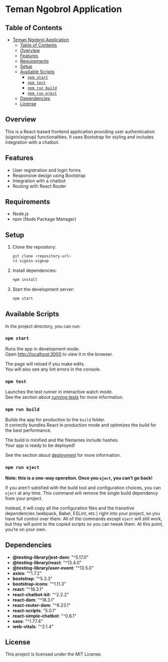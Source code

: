 # Teman Ngobrol Application

## Table of Contents

- [Teman Ngobrol Application](#teman-ngobrol-application)
  - [Table of Contents](#table-of-contents)
  - [Overview](#overview)
  - [Features](#features)
  - [Requirements](#requirements)
  - [Setup](#setup)
  - [Available Scripts](#available-scripts)
    - [`npm start`](#npm-start)
    - [`npm test`](#npm-test)
    - [`npm run build`](#npm-run-build)
    - [`npm run eject`](#npm-run-eject)
  - [Dependencies](#dependencies)
  - [License](#license)

## Overview

This is a React-based frontend application providing user authentication (signin/signup) functionalities. It uses Bootstrap for styling and includes integration with a chatbot.

## Features

- User registration and login forms
- Responsive design using Bootstrap
- Integration with a chatbot
- Routing with React Router

## Requirements

- Node.js
- npm (Node Package Manager)

## Setup

1. Clone the repository:
    ```sh
    git clone <repository-url>
    cd signin-signup
    ```

2. Install dependencies:
    ```sh
    npm install
    ```

3. Start the development server:
    ```sh
    npm start
    ```

## Available Scripts

In the project directory, you can run:

### `npm start`

Runs the app in development mode.\
Open [http://localhost:3000](http://localhost:3000) to view it in the browser.

The page will reload if you make edits.\
You will also see any lint errors in the console.

### `npm test`

Launches the test runner in interactive watch mode.\
See the section about [running tests](https://facebook.github.io/create-react-app/docs/running-tests) for more information.

### `npm run build`

Builds the app for production to the `build` folder.\
It correctly bundles React in production mode and optimizes the build for the best performance.

The build is minified and the filenames include hashes.\
Your app is ready to be deployed!

See the section about [deployment](https://facebook.github.io/create-react-app/docs/deployment) for more information.

### `npm run eject`

**Note: this is a one-way operation. Once you `eject`, you can’t go back!**

If you aren’t satisfied with the build tool and configuration choices, you can `eject` at any time. This command will remove the single build dependency from your project.

Instead, it will copy all the configuration files and the transitive dependencies (webpack, Babel, ESLint, etc.) right into your project, so you have full control over them. All of the commands except `eject` will still work, but they will point to the copied scripts so you can tweak them. At this point, you’re on your own.

## Dependencies

- **@testing-library/jest-dom**: "^5.17.0"
- **@testing-library/react**: "^13.4.0"
- **@testing-library/user-event**: "^13.5.0"
- **axios**: "^1.7.2"
- **bootstrap**: "^5.3.3"
- **bootstrap-icons**: "^1.11.3"
- **react**: "^18.3.1"
- **react-chatbot-kit**: "^2.2.2"
- **react-dom**: "^18.3.1"
- **react-router-dom**: "^6.23.1"
- **react-scripts**: "5.0.1"
- **react-simple-chatbot**: "^0.6.1"
- **sass**: "^1.77.4"
- **web-vitals**: "^2.1.4"

## License

This project is licensed under the MIT License.